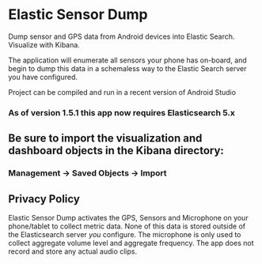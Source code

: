 # Elastic Sensor Dump

Dump sensor and GPS data from Android devices into Elastic Search.  Visualize with Kibana.

The application will enumerate all sensors your phone has on-board, and begin to dump this data in a schemaless way to
the Elastic Search server you have configured.

Project can be compiled and run in a recent version of Android Studio

### As of version 1.5.1 this app now requires Elasticsearch 5.x

## Be sure to import the visualization and dashboard objects in the Kibana directory:
### Management -> Saved Objects -> Import

## Privacy Policy

Elastic Sensor Dump activates the GPS, Sensors and Microphone on your phone/tablet to collect metric data.
 None of this data is stored outside of the Elasticsearch server *you* configure.  The microphone is only
   used to collect aggregate volume level and aggregate frequency.  The app does not record and store any
    actual audio clips.